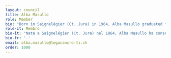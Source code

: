 ```yaml
---
layout: council
title: Alba Masullo
role: Member
bio: "Born in Saignelégier (Ct. Jura) in 1964, Alba Masullo graduated from high school in Lugano 1 in 1985, then - after a few years of university studies in medicine then abandoned - the Diploma in Psychology at the University of Lausanne in 2000 and the Master in Medical Humanities at the University of Insubria in Varese in 2004. She worked in a reception centre for refugees of Caritas and several years in the field of human resources management at the employment offices, then 7 years as a consultant in professional integration of people with health damage at the office of invalidity insurance of the ct. Ticino. From 2003 to 2005 she was project manager for the implementation of the professional assessment centre for disability insurance in Gerra Piano. Since 2005, she has been the director of the Ticino Cancer League and, in this capacity, a member of various working groups and commissions within the Swiss Cancer League and the cantonal administration, as well as a member of several Foundations and Societies linked to the research and/or care of people suffering from cancer and their families.\_\nSince 2008, he has been a member of the Foundation Board of the Foundation for Research and Treatment of Lymphomas in Ticino, now the Foundation for the Institute of Oncology Research (IOR)."
role-it: Membro
bio-it: "Nata a Saignelégier (Ct. Jura) nel 1964, Alba Masullo ha conseguito la maturità economico-sociale al Liceo di Lugano 1 nel 1985, quindi – dopo alcuni anni di studi universitari in medicina poi abbandonati – il Diploma in psicologia all’Università di Losanna nel 2000 e il Master nelle Medical Humanities presso l’Università dell’Insubria di Varese nel 2004. Ha lavorato in un centro di accoglienza per rifugiati della Caritas e diversi anni nell’ambito della gestione delle risorse umane presso gli uffici di collocamento, quindi 7 anni in qualità di Consulente in integrazione professionale delle persone con un danno alla salute presso l’ufficio dell’Assicurazione invalidità del ct. Ticino. Dal 2003 al 2005 è stata capo progetto per l’implementazione del Centro di accertamento professionale dell’Assicurazione Invalidità a Gerra Piano. Dal 2005 è direttrice dalla Lega ticinese contro il cancro e in questa veste membro di diversi gruppi di lavoro e commissioni in seno alla Lega svizzera contro il cancro e in seno all’amministrazione cantonale, nonché membro di alcune Fondazioni e Società legate alla ricerca e/o alla presa in carico di persone ammalate di cancro e i loro familiari.\_\nDal 2008 è membro del Consiglio di Fondazione della Fondazione per la Ricerca e la Cura dei Linfomi nel Ticino, ora Fondazione per l'Istituto oncologico di ricerca (IOR)."
bio-fr: '-'
email: alba.masullo@legacancro-ti.ch
order: 1000
---
```



